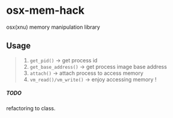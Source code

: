 # osx-mem-hack
osx(xnu) memory manipulation library

## Usage
> 1. `get_pid()` -> get process id
> 2. `get_base_address()` -> get process image base address
> 3. `attach()` -> attach process to access memory
> 4. `vm_read()/vm_write()` -> enjoy accessing memory !


##### TODO
refactoring to class.